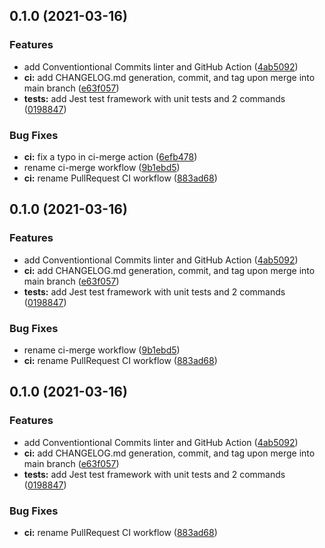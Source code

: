 ## 0.1.0 (2021-03-16)


### Features

* add Conventiontional Commits linter and GitHub Action ([4ab5092](https://github.com/carbonphyber/npm-module-automation-explore/commit/4ab5092a5ef6e7632ec9ac320096d22e116d7869))
* **ci:** add CHANGELOG.md generation, commit, and tag upon merge into main branch ([e63f057](https://github.com/carbonphyber/npm-module-automation-explore/commit/e63f057b8a3af4ca2bae2a34f6d239e26d2efcbb))
* **tests:** add Jest test framework with unit tests and 2 commands ([0198847](https://github.com/carbonphyber/npm-module-automation-explore/commit/0198847b978f3b4918d793d3bb48cac9e5063154))


### Bug Fixes

* **ci:** fix a typo in ci-merge action ([6efb478](https://github.com/carbonphyber/npm-module-automation-explore/commit/6efb478cfc0875b3a854018a7f58717a3dab9bae))
* rename ci-merge workflow ([9b1ebd5](https://github.com/carbonphyber/npm-module-automation-explore/commit/9b1ebd559702dd1d81f89f11274d74b41d807bab))
* **ci:** rename PullRequest CI workflow ([883ad68](https://github.com/carbonphyber/npm-module-automation-explore/commit/883ad68e0e27105957c767aece0a941fefb14b32))

## 0.1.0 (2021-03-16)


### Features

* add Conventiontional Commits linter and GitHub Action ([4ab5092](https://github.com/carbonphyber/npm-module-automation-explore/commit/4ab5092a5ef6e7632ec9ac320096d22e116d7869))
* **ci:** add CHANGELOG.md generation, commit, and tag upon merge into main branch ([e63f057](https://github.com/carbonphyber/npm-module-automation-explore/commit/e63f057b8a3af4ca2bae2a34f6d239e26d2efcbb))
* **tests:** add Jest test framework with unit tests and 2 commands ([0198847](https://github.com/carbonphyber/npm-module-automation-explore/commit/0198847b978f3b4918d793d3bb48cac9e5063154))


### Bug Fixes

* rename ci-merge workflow ([9b1ebd5](https://github.com/carbonphyber/npm-module-automation-explore/commit/9b1ebd559702dd1d81f89f11274d74b41d807bab))
* **ci:** rename PullRequest CI workflow ([883ad68](https://github.com/carbonphyber/npm-module-automation-explore/commit/883ad68e0e27105957c767aece0a941fefb14b32))

## 0.1.0 (2021-03-16)


### Features

* add Conventiontional Commits linter and GitHub Action ([4ab5092](https://github.com/carbonphyber/npm-module-automation-explore/commit/4ab5092a5ef6e7632ec9ac320096d22e116d7869))
* **ci:** add CHANGELOG.md generation, commit, and tag upon merge into main branch ([e63f057](https://github.com/carbonphyber/npm-module-automation-explore/commit/e63f057b8a3af4ca2bae2a34f6d239e26d2efcbb))
* **tests:** add Jest test framework with unit tests and 2 commands ([0198847](https://github.com/carbonphyber/npm-module-automation-explore/commit/0198847b978f3b4918d793d3bb48cac9e5063154))


### Bug Fixes

* **ci:** rename PullRequest CI workflow ([883ad68](https://github.com/carbonphyber/npm-module-automation-explore/commit/883ad68e0e27105957c767aece0a941fefb14b32))

